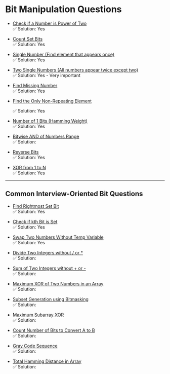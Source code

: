# Bit Manipulation Questions

- [Check if a Number is Power of Two](https://leetcode.com/problems/power-of-two/)  
  ✅ Solution:  Yes

- [Count Set Bits](https://www.geeksforgeeks.org/count-set-bits-in-an-integer/)  
  ✅ Solution:  Yes

- [Single Number (Find element that appears once)](https://leetcode.com/problems/single-number/)  
  ✅ Solution:  Yes

- [Two Single Numbers (All numbers appear twice except two)](https://leetcode.com/problems/single-number-iii/)  
  ✅ Solution:  Yes - Very important 

- [Find Missing Number](https://leetcode.com/problems/missing-number/)  
  ✅ Solution:  Yes

- [Find the Only Non-Repeating Element](https://www.geeksforgeeks.org/problems/find-the-element-that-appears-once-in-sorted-array0624/1)

  ✅ Solution:  Yes

- [Number of 1 Bits (Hamming Weight)](https://leetcode.com/problems/number-of-1-bits/)  
  ✅ Solution:  Yes

- [Bitwise AND of Numbers Range](https://leetcode.com/problems/bitwise-and-of-numbers-range/)  
  ✅ Solution:  

- [Reverse Bits](https://leetcode.com/problems/reverse-bits/)  
  ✅ Solution:  Yes

- [XOR from 1 to N](https://www.geeksforgeeks.org/calculate-xor-1-n/)  
  ✅ Solution:  Yes

---

## Common Interview-Oriented Bit Questions

- [Find Rightmost Set Bit](https://www.geeksforgeeks.org/position-of-rightmost-set-bit/)  
  ✅ Solution:  Yes

- [Check if kth Bit is Set](https://www.geeksforgeeks.org/check-whether-k-th-bit-set-not/)  
  ✅ Solution:  Yes

- [Swap Two Numbers Without Temp Variable](https://www.geeksforgeeks.org/swap-two-numbers-without-using-temporary-variable/)  
  ✅ Solution:  Yes

- [Divide Two Integers without / or *](https://leetcode.com/problems/divide-two-integers/)  
  ✅ Solution:  

- [Sum of Two Integers without + or -](https://leetcode.com/problems/sum-of-two-integers/)  
  ✅ Solution:  

- [Maximum XOR of Two Numbers in an Array](https://leetcode.com/problems/maximum-xor-of-two-numbers-in-an-array/)  
  ✅ Solution:  

- [Subset Generation using Bitmasking](https://www.geeksforgeeks.org/finding-all-subsets-of-a-given-set-in-java/)  
  ✅ Solution:  

- [Maximum Subarray XOR](https://www.geeksforgeeks.org/maximum-subarray-xor-set-2/)  
  ✅ Solution:  

- [Count Number of Bits to Convert A to B](https://www.geeksforgeeks.org/count-number-of-bits-to-be-flipped-to-convert-a-to-b/)  
  ✅ Solution:  

- [Gray Code Sequence](https://leetcode.com/problems/gray-code/)  
  ✅ Solution:  

- [Total Hamming Distance in Array](https://leetcode.com/problems/total-hamming-distance/)  
  ✅ Solution:  
